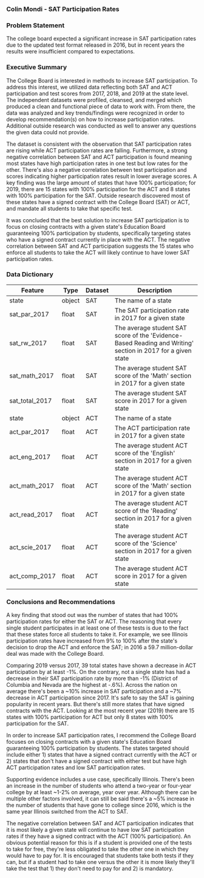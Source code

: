### Colin Mondi - SAT Participation Rates

### Problem Statement

The college board expected a significant increase in SAT participation rates due to the updated test format released in 2016, but in recent years the results were insufficient compared to expectations.

### Executive Summary

The College Board is interested in methods to increase SAT participation. To address this interest, we utilized data reflecting both SAT and ACT participation and test scores from 2017, 2018, and 2019 at the state level. The independent datasets were profiled, cleansed, and merged which produced a clean and functional piece of data to work with. From there, the data was analyzed and key trends/findings were recognized in order to develop recommendation(s) on how to increase participation rates. Additional outside research was conducted as well to answer any questions the given data could not provide.

The dataset is consistent with the observation that SAT participation rates are rising while ACT participation rates are falling. Furthermore, a strong negative correlation between SAT and ACT participation is found meaning most states have high participation rates in one test but low rates for the other. There's also a negative correlation between test participation and scores indicating higher participation rates result in lower average scores. A key finding was the large amount of states that have 100% participation; for 2019, there are 15 states with 100% participation for the ACT and 8 states with 100% participation for the SAT. Outside research discovered most of these states have a signed contract with the College Board (SAT) or ACT, and mandate all students to take that specific test.

It was concluded that the best solution to increase SAT participation is to focus on closing contracts with a given state's Education Board guaranteeing 100% participation by students, specifically targeting states who have a signed contract currently in place with the ACT. The negative correlation between SAT and ACT participation suggests the 15 states who enforce all students to take the ACT will likely continue to have lower SAT participation rates.

### Data Dictionary

|Feature|Type|Dataset|Description|
|---|---|---|---|
|state|object|SAT|The name of a state|
|sat_par_2017|float|SAT|The SAT participation rate in 2017 for a given state|
|sat_rw_2017|float|SAT|The average student SAT score of the 'Evidence-Based Reading and Writing' section in 2017 for a given state|
|sat_math_2017|float|SAT|The average student SAT score of the 'Math' section in 2017 for a given state|
|sat_total_2017|float|SAT|The average student SAT score in 2017 for a given state|
|state|object|ACT|The name of a state|
|act_par_2017|float|ACT|The ACT participation rate in 2017 for a given state|
|act_eng_2017|float|ACT|The average student ACT score of the 'English' section in 2017 for a given state|
|act_math_2017|float|ACT|The average student ACT score of the 'Math' section in 2017 for a given state|
|act_read_2017|float|ACT|The average student ACT score of the 'Reading' section in 2017 for a given state|
|act_scie_2017|float|ACT|The average student ACT score of the 'Science' section in 2017 for a given state|
|act_comp_2017|float|ACT|The average student ACT score in 2017 for a given state|

### Conclusions and Recommendations

A key finding that stood out was the number of states that had 100% participation rates for either the SAT or ACT. The reasoning that every single student participates in at least one of these tests is due to the fact that these states force all students to take it. For example, we see Illinois participation rates have increased from 9% to 100% after the state's decision to drop the ACT and enforce the SAT; in 2016 a 59.7 million-dollar deal was made with the College Board.

Comparing 2019 versus 2017, 39 total states have shown a decrease in ACT participation by at least -1%. On the contrary, not a single state has had a decrease in their SAT participation rate by more than -1% (District of Columbia and Nevada are the highest at -.6%). Across the nation on average there's been a ~10% increase in SAT participation and a ~7% decrease in ACT participation since 2017. It's safe to say the SAT is gaining popularity in recent years. But there's still more states that have signed contracts with the ACT. Looking at the most recent year (2019) there are 15 states with 100% participation for ACT but only 8 states with 100% participation for the SAT.

In order to increase SAT participation rates, I recommend the College Board focuses on closing contracts with a given state's Education Board guaranteeing 100% participation by students. The states targeted should include either 1) states that have a signed contract currently with the ACT or 2) states that don't have a signed contract with either test but have high ACT participation rates and low SAT participation rates.

Supporting evidence includes a use case, specifically Illinois. There's been an increase in the number of students who attend a two-year or four-year college by at least ~1-2% on average, year over year. Although there can be multiple other factors involved, it can still be said there's a ~5% increase in the number of students that have gone to college since 2016, which is the same year Illinois switched from the ACT to SAT.

The negative correlation between SAT and ACT participation indicates that it is most likely a given state will continue to have low SAT participation rates if they have a signed contract with the ACT (100% participation). An obvious potential reason for this is if a student is provided one of the tests to take for free, they're less obligated to take the other one in which they would have to pay for. It is encouraged that students take both tests if they can, but if a student had to take one versus the other it is more likely they'll take the test that 1) they don't need to pay for and 2) is mandatory.
